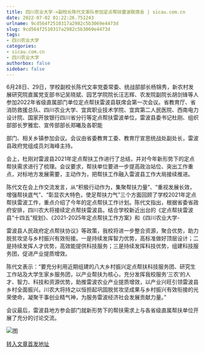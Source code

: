 ```yaml
---
title: 四川农业大学->副校长陈代文率队参加定点帮扶雷波联席会 | sicau.com.cn
date: 2022-07-02 01:22:26.751243
urlname: 9cd564f2510317a2982c5b3069e4473d
slug: 9cd564f2510317a2982c5b3069e4473d
tags: 
- 四川农业大学
categories:
- sicau.com.cn
- 四川农业大学
authorbox: false
sidebar: false
---
```

6月28日、29日，学校副校长陈代文率党委常委、统战部部长杨锦秀，新农村发展研究院直属党支部书记吴晓斌、园艺学院院长汪志辉、农发院副院长胡剑锋等人参加2022年省级直属部门单位定点帮扶雷波县联席会第一次会议。省教育厅、省消防救援总队、四川农业大学、宜宾职业技术学院、宜宾第二人民医院、西南电力设计院、国家开放银行四川省分行等定点帮扶雷波单位，雷波县委书记杜刚、组织部部长罗雅宏、宣传部部长郑曦及各职能
<!--more-->
部门、相关乡镇参加会议。会议由省委教育工委、教育厅宣思统战处副处长，雷波县政府党组成员刘海峰主持。

会上，杜刚对雷波县2021年定点帮扶工作进行了总结，并对今年新形势下的定点帮扶需求进行了梳理。会议要求，帮扶单位要进一步提高政治站位、突出工作重点，对标地方发展需要，主动作为，把帮扶工作融入雷波县工作大局接续推进。

陈代文在会上作交流发言，从“积极行动作为，集聚帮扶力量”、“重视发展长效，增强帮扶底气”、“彰显农大特色，使足帮扶力气”三个方面回顾了学校2021年定点帮扶雷波工作，重点介绍了今年的定点帮扶工作计划。陈代文指出，根据省委省政府安排，四川农大将接续定点帮扶雷波县。结合学校新近出台的《定点帮扶雷波县“十四五”规划》、《2021-2025年定点帮扶工作方案》和《四川农业大学-

雷波县人民政府定点帮扶协议》等政策，我校将进一步整合资源，聚合优势，助力脱贫攻坚与乡村振兴有效衔接。一是持续发挥智力优势，高标准做好顶层设计；二是持续发挥人才优势，高效能提供科技服务；三是持续发挥科技优势，组建科技服务团，促进产业提质增效。

陈代文表示：“要充分利用近期组建的八大乡村振兴定点帮扶科技服务团、研究生工作站及大学生家乡服务团，以产业帮扶为核心，充分发挥我校服务‘三农’的人才、智力、科技和资源优势，助推雷波农业产业提质增效，以产业兴旺引领雷波县乡村全面振兴。川农大将持之以恒担起巩固脱贫攻坚成果与乡村振兴有效衔接的光荣使命，凝聚干事创业精气神，为服务雷波经济社会发展贡献力量。”

会议最后，雷波县地方参会部门就新形势下的帮扶需求上与各省级直属帮扶单位开展了充分的讨论交流。

![图](https://news.sicau.edu.cn/__local/A/AB/5F/459520CAD4DD1F5DD1D184080DE_A6679D84_38C31.jpg)

[转入文章首发地址](https://news.sicau.edu.cn/info/1078/68659.htm)